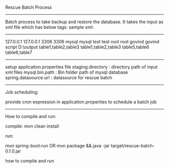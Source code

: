 Rescue Batch Process

----------------------------------------------

Batch process to take backup and restore the database. 
It takes the input as xml file which has below tags:
sample xml:

-------------------------------------------

<databaseDetails>
	<dbInHostIpAddress>127.0.0.1</dbInHostIpAddress>
	<dbOutHostIpAddress>127.0.0.1</dbOutHostIpAddress>
	<dbInHostPort>3306</dbInHostPort>
	<dbOutHostPort>3306</dbOutHostPort>
	<inDbType>mysql</inDbType>
	<outDbType>mysql</outDbType>
	<inDbSchema>test</inDbSchema>
	<outDbSchema>test</outDbSchema> <!--This should be same as inDbSchema -->
	<inDbUsername>root</inDbUsername>
	<outDbUsername>root</outDbUsername>
	<inDbPassword>govind</inDbPassword>
	<outDbPassword>govind</outDbPassword>
	<inExtraCommands></inExtraCommands>
	<outExtraCommands></outExtraCommands>
	<dbScriptFileName>script</dbScriptFileName>
	<dbScriptFilePath>D:\output</dbScriptFilePath>
	<inDbTableNames>table1,table2,table3</inDbTableNames>
	<outDbTableNames>table1,table2,table3</outDbTableNames>
	<verifyLastRowTableNames>table5,table6</verifyLastRowTableNames>
	<verifyNoOfRowsTableNames>table6,table7</verifyNoOfRowsTableNames>
</databaseDetails>

------------------------------------------------
setup application.properties file
staging.directory : directory path of input xml files
mysql.bin.path : Bin folder path of mysql database
spring.datasource.url : datasource for rescue batch

-------------------

Job scheduling:

provide cron expression in application.properties to schedule a batch job

-----------------------

How to compile and run:

compile:
mvn clean install

run:

mvn spring-boot:run
OR
mvn package && java -jar target/rescue-batch-0.1.0.jar


how to compile and run
